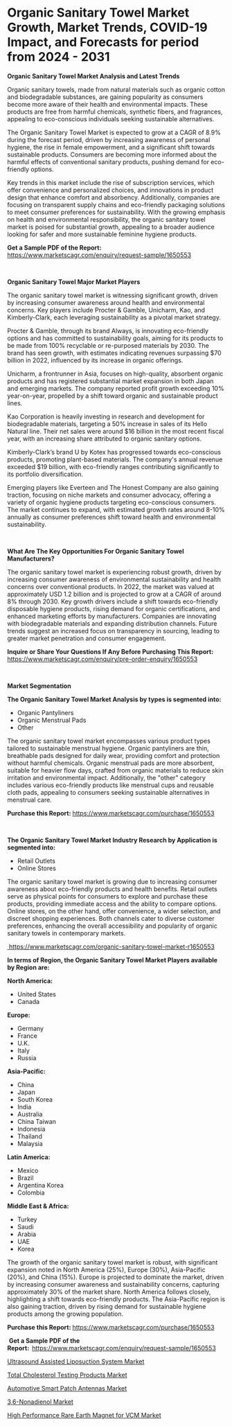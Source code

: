 <p><h1>Organic Sanitary Towel Market Growth, Market Trends, COVID-19 Impact, and Forecasts for period from 2024 - 2031</h1></p><p><strong>Organic Sanitary Towel Market Analysis and Latest Trends</strong></p>
<p><p>Organic sanitary towels, made from natural materials such as organic cotton and biodegradable substances, are gaining popularity as consumers become more aware of their health and environmental impacts. These products are free from harmful chemicals, synthetic fibers, and fragrances, appealing to eco-conscious individuals seeking sustainable alternatives. </p><p>The Organic Sanitary Towel Market is expected to grow at a CAGR of 8.9% during the forecast period, driven by increasing awareness of personal hygiene, the rise in female empowerment, and a significant shift towards sustainable products. Consumers are becoming more informed about the harmful effects of conventional sanitary products, pushing demand for eco-friendly options. </p><p>Key trends in this market include the rise of subscription services, which offer convenience and personalized choices, and innovations in product design that enhance comfort and absorbency. Additionally, companies are focusing on transparent supply chains and eco-friendly packaging solutions to meet consumer preferences for sustainability. With the growing emphasis on health and environmental responsibility, the organic sanitary towel market is poised for substantial growth, appealing to a broader audience looking for safer and more sustainable feminine hygiene products.</p></p>
<p><strong>Get a Sample PDF of the Report:&nbsp;</strong> <a href="https://www.marketscagr.com/enquiry/request-sample/1650553?utm_campaign=1197&utm_medium=2&utm_source=Github&utm_content=ia&utm_term=08122024&utm_id=organic-sanitary-towel">https://www.marketscagr.com/enquiry/request-sample/1650553</a></p>
<p>&nbsp;</p>
<p><strong>Organic Sanitary Towel Major Market Players</strong></p>
<p><p>The organic sanitary towel market is witnessing significant growth, driven by increasing consumer awareness around health and environmental concerns. Key players include Procter & Gamble, Unicharm, Kao, and Kimberly-Clark, each leveraging sustainability as a pivotal market strategy.</p><p>Procter & Gamble, through its brand Always, is innovating eco-friendly options and has committed to sustainability goals, aiming for its products to be made from 100% recyclable or re-purposed materials by 2030. The brand has seen growth, with estimates indicating revenues surpassing $70 billion in 2022, influenced by its increase in organic offerings.</p><p>Unicharm, a frontrunner in Asia, focuses on high-quality, absorbent organic products and has registered substantial market expansion in both Japan and emerging markets. The company reported profit growth exceeding 10% year-on-year, propelled by a shift toward organic and sustainable product lines.</p><p>Kao Corporation is heavily investing in research and development for biodegradable materials, targeting a 50% increase in sales of its Hello Natural line. Their net sales were around $16 billion in the most recent fiscal year, with an increasing share attributed to organic sanitary options.</p><p>Kimberly-Clark’s brand U by Kotex has progressed towards eco-conscious products, promoting plant-based materials. The company's annual revenue exceeded $19 billion, with eco-friendly ranges contributing significantly to its portfolio diversification.</p><p>Emerging players like Everteen and The Honest Company are also gaining traction, focusing on niche markets and consumer advocacy, offering a variety of organic hygiene products targeting eco-conscious consumers. The market continues to expand, with estimated growth rates around 8-10% annually as consumer preferences shift toward health and environmental sustainability.</p></p>
<p>&nbsp;</p>
<p><strong>What Are The Key Opportunities For Organic Sanitary Towel Manufacturers?</strong></p>
<p><p>The organic sanitary towel market is experiencing robust growth, driven by increasing consumer awareness of environmental sustainability and health concerns over conventional products. In 2022, the market was valued at approximately USD 1.2 billion and is projected to grow at a CAGR of around 8% through 2030. Key growth drivers include a shift towards eco-friendly disposable hygiene products, rising demand for organic certifications, and enhanced marketing efforts by manufacturers. Companies are innovating with biodegradable materials and expanding distribution channels. Future trends suggest an increased focus on transparency in sourcing, leading to greater market penetration and consumer engagement.</p></p>
<p><strong>Inquire or Share Your Questions If Any Before Purchasing This Report:</strong> <a href="https://www.marketscagr.com/enquiry/pre-order-enquiry/1650553?utm_campaign=1197&utm_medium=2&utm_source=Github&utm_content=ia&utm_term=08122024&utm_id=organic-sanitary-towel">https://www.marketscagr.com/enquiry/pre-order-enquiry/1650553</a></p>
<p>&nbsp;</p>
<p><strong>Market Segmentation</strong></p>
<p><strong>The Organic Sanitary Towel Market Analysis by types is segmented into:</strong></p>
<p><ul><li>Organic Pantyliners</li><li>Organic Menstrual Pads</li><li>Other</li></ul></p>
<p><p>The organic sanitary towel market encompasses various product types tailored to sustainable menstrual hygiene. Organic pantyliners are thin, breathable pads designed for daily wear, providing comfort and protection without harmful chemicals. Organic menstrual pads are more absorbent, suitable for heavier flow days, crafted from organic materials to reduce skin irritation and environmental impact. Additionally, the "other" category includes various eco-friendly products like menstrual cups and reusable cloth pads, appealing to consumers seeking sustainable alternatives in menstrual care.</p></p>
<p><strong>Purchase this Report:&nbsp;</strong><a href="https://www.marketscagr.com/purchase/1650553?utm_campaign=1197&utm_medium=2&utm_source=Github&utm_content=ia&utm_term=08122024&utm_id=organic-sanitary-towel">https://www.marketscagr.com/purchase/1650553</a></p>
<p>&nbsp;</p>
<p><strong>The Organic Sanitary Towel Market Industry Research by Application is segmented into:</strong></p>
<p><ul><li>Retail Outlets</li><li>Online Stores</li></ul></p>
<p><p>The organic sanitary towel market is growing due to increasing consumer awareness about eco-friendly products and health benefits. Retail outlets serve as physical points for consumers to explore and purchase these products, providing immediate access and the ability to compare options. Online stores, on the other hand, offer convenience, a wider selection, and discreet shopping experiences. Both channels cater to diverse customer preferences, enhancing the overall accessibility and popularity of organic sanitary towels in contemporary markets.</p></p>
<p><a href="https://www.marketscagr.com/organic-sanitary-towel-market-r1650553?utm_campaign=1197&utm_medium=2&utm_source=Github&utm_content=ia&utm_term=08122024&utm_id=organic-sanitary-towel">&nbsp;https://www.marketscagr.com/organic-sanitary-towel-market-r1650553</a></p>
<p><strong>In terms of Region, the Organic Sanitary Towel Market Players available by Region are:</strong></p>
<p>
    <p> <strong> North America: </strong>
        <ul>
            <li>United States</li>
            <li>Canada</li>
        </ul>
        </p> 
    <p> <strong> Europe: </strong>
        <ul>
            <li>Germany</li>
            <li>France</li>
            <li>U.K.</li>
            <li>Italy</li>
            <li>Russia</li>
        </ul>
        </p> 
    <p> <strong> Asia-Pacific: </strong>
        <ul>
            <li>China</li>
            <li>Japan</li>
            <li>South Korea</li>
            <li>India</li>
            <li>Australia</li>
            <li>China Taiwan</li>
            <li>Indonesia</li>
            <li>Thailand</li>
            <li>Malaysia</li>
        </ul>
        </p> 
    <p> <strong> Latin America: </strong>
        <ul>
            <li>Mexico</li>
            <li>Brazil</li>
            <li>Argentina Korea</li>
            <li>Colombia</li>
        </ul>
        </p> 
    <p> <strong> Middle East & Africa: </strong>
        <ul>
            <li>Turkey</li>
            <li>Saudi</li>
            <li>Arabia</li>
            <li>UAE</li>
            <li>Korea</li>
        </ul>
    </p>
    </p>
<p><p>The growth of the organic sanitary towel market is robust, with significant expansion noted in North America (25%), Europe (30%), Asia-Pacific (20%), and China (15%). Europe is projected to dominate the market, driven by increasing consumer awareness and sustainability concerns, capturing approximately 30% of the market share. North America follows closely, highlighting a shift towards eco-friendly products. The Asia-Pacific region is also gaining traction, driven by rising demand for sustainable hygiene products among the growing population.</p></p>
<p><strong>Purchase this Report: </strong><a href="https://www.marketscagr.com/purchase/1650553?utm_campaign=1197&utm_medium=2&utm_source=Github&utm_content=ia&utm_term=08122024&utm_id=organic-sanitary-towel">https://www.marketscagr.com/purchase/1650553</a></p>
<p>&nbsp;<strong>Get a Sample PDF of the Report:&nbsp;&nbsp;</strong><a href="https://www.marketscagr.com/enquiry/request-sample/1650553?utm_campaign=1197&utm_medium=2&utm_source=Github&utm_content=ia&utm_term=08122024&utm_id=organic-sanitary-towel">https://www.marketscagr.com/enquiry/request-sample/1650553</a></p>
<p><strong></strong></p>
<p><p><a href="https://www.linkedin.com/pulse/global-ultrasound-assisted-liposuction-system-market-qv8nf?utm_campaign=1197&utm_medium=2&utm_source=Github&utm_content=ia&utm_term=08122024&utm_id=organic-sanitary-towel">Ultrasound Assisted Liposuction System Market</a></p><p><a href="https://issuu.com/reportprime-2/docs/total-cholesterol-testing-products-market-size-203?utm_campaign=1197&utm_medium=2&utm_source=Github&utm_content=ia&utm_term=08122024&utm_id=organic-sanitary-towel">Total Cholesterol Testing Products Market</a></p><p><a href="https://issuu.com/reportprime-2/docs/automotive-smart-patch-antennas-market-size-2030.p?utm_campaign=1197&utm_medium=2&utm_source=Github&utm_content=ia&utm_term=08122024&utm_id=organic-sanitary-towel">Automotive Smart Patch Antennas Market</a></p><p><a href="https://github.com/prosalinda88/Market-Research-Report-List-6/blob/main/36-nonadienol-market.md?utm_campaign=1197&utm_medium=2&utm_source=Github&utm_content=ia&utm_term=08122024&utm_id=organic-sanitary-towel">3,6-Nonadienol Market</a></p><p><a href="https://www.linkedin.com/pulse/high-performance-rare-earth-magnet-vcm-market-analysis-revenue-bdlxf?utm_campaign=1197&utm_medium=2&utm_source=Github&utm_content=ia&utm_term=08122024&utm_id=organic-sanitary-towel">High Performance Rare Earth Magnet for VCM Market</a></p></p>